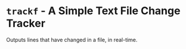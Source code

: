 # `trackf` - A Simple Text File Change Tracker
Outputs lines that have changed in a file, in real-time.

